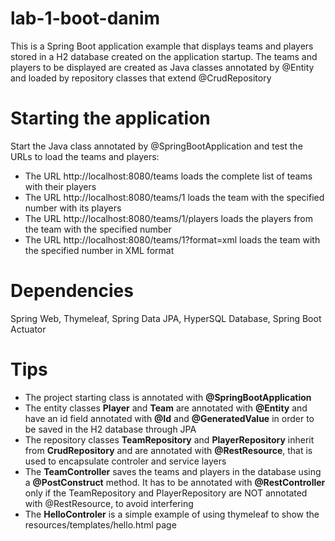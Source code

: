 # lab-1-boot-danim

This is a Spring Boot application example that displays teams and players stored in a H2 database created on the application startup.
The teams and players to be displayed are created as Java classes annotated by @Entity and loaded by repository classes that extend @CrudRepository

# Starting the application

Start the Java class annotated by @SpringBootApplication and test the URLs to load the teams and players:
- The URL http://localhost:8080/teams loads the complete list of teams with their players
- The URL http://localhost:8080/teams/1 loads the team with the specified number with its players
- The URL http://localhost:8080/teams/1/players loads the players from the team with the specified number
- The URL http://localhost:8080/teams/1?format=xml loads the team with the specified number in XML format

# Dependencies

Spring Web, Thymeleaf, Spring Data JPA, HyperSQL Database, Spring Boot Actuator
  
# Tips

- The project starting class is annotated with **@SpringBootApplication**
- The entity classes **Player** and **Team** are annotated with **@Entity** and have an id field annotated with **@Id** and **@GeneratedValue** in order to be saved in the H2 database through JPA
- The repository classes **TeamRepository** and **PlayerRepository** inherit from **CrudRepository** and are annotated with **@RestResource**, that is used to encapsulate controler and service layers
- The **TeamController** saves the teams and players in the database using a **@PostConstruct** method. It has to be annotated with **@RestController** only if the TeamRepository and PlayerRepository are NOT annotated with @RestResource, to avoid interfering
- The **HelloControler** is a simple example of using thymeleaf to show the resources/templates/hello.html page
